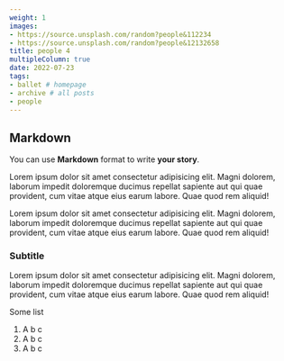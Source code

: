 ```yaml
---
weight: 1
images:
- https://source.unsplash.com/random?people&112234
- https://source.unsplash.com/random?people&12132658
title: people 4
multipleColumn: true
date: 2022-07-23
tags:
- ballet # homepage
- archive # all posts
- people
---
```


## Markdown

You can use **Markdown** format to write **your story**.

Lorem ipsum dolor sit amet consectetur adipisicing elit. Magni dolorem, laborum impedit doloremque ducimus repellat sapiente aut qui quae provident, cum vitae atque eius earum labore. Quae quod rem aliquid! 

Lorem ipsum dolor sit amet consectetur adipisicing elit. Magni dolorem, laborum impedit doloremque ducimus repellat sapiente aut qui quae provident, cum vitae atque eius earum labore. Quae quod rem aliquid!

### Subtitle

Lorem ipsum dolor sit amet consectetur adipisicing elit. Magni dolorem, laborum impedit doloremque ducimus repellat sapiente aut qui quae provident, cum vitae atque eius earum labore. Quae quod rem aliquid!

Some list

1. A b c
2. A b c
3. A b c 
